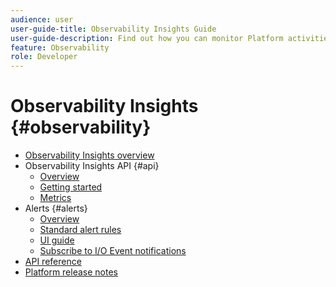 ```yaml
---
audience: user
user-guide-title: Observability Insights Guide
user-guide-description: Find out how you can monitor Platform activities, using statistical metrics and event notifications from Adobe Experience Platform Observability Insights.
feature: Observability
role: Developer
---
```


# Observability Insights {#observability}

* [Observability Insights overview](./home.md)
* Observability Insights API {#api}
  * [Overview](./api/overview.md)
  * [Getting started](./api/getting-started.md)
  * [Metrics](./api/metrics.md)
* Alerts {#alerts}
  * [Overview](./alerts/overview.md)
  * [Standard alert rules](./alerts/rules.md)
  * [UI guide](./alerts/ui.md)
  * [Subscribe to I/O Event notifications](./alerts/subscribe.md)
* [API reference](https://www.adobe.io/experience-platform-apis/references/observability-insights/)
* [Platform release notes](https://experienceleague.adobe.com/en/docs/experience-platform/release-notes/latest)